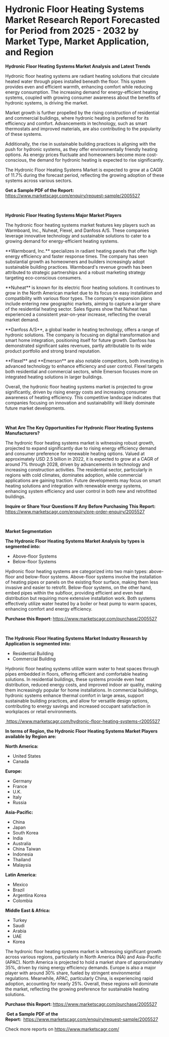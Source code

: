 <p><h1>Hydronic Floor Heating Systems Market Research Report Forecasted for Period from 2025 -  2032 by Market Type, Market Application, and Region</h1></p><p><strong>Hydronic Floor Heating Systems Market Analysis and Latest Trends</strong></p>
<p><p>Hydronic floor heating systems are radiant heating solutions that circulate heated water through pipes installed beneath the floor. This system provides even and efficient warmth, enhancing comfort while reducing energy consumption. The increasing demand for energy-efficient heating systems, coupled with growing consumer awareness about the benefits of hydronic systems, is driving the market.</p><p>Market growth is further propelled by the rising construction of residential and commercial buildings, where hydronic heating is preferred for its efficiency and comfort. Advancements in technology, such as smart thermostats and improved materials, are also contributing to the popularity of these systems. </p><p>Additionally, the rise in sustainable building practices is aligning with the push for hydronic systems, as they offer environmentally friendly heating options. As energy prices fluctuate and homeowners become more cost-conscious, the demand for hydronic heating is expected to rise significantly. </p><p>The Hydronic Floor Heating Systems Market is expected to grow at a CAGR of 11.7% during the forecast period, reflecting the growing adoption of these systems across various sectors.</p></p>
<p><strong>Get a Sample PDF of the Report:&nbsp;</strong> <a href="https://www.marketscagr.com/enquiry/request-sample/2005527?utm_campaign=3019&utm_medium=2&utm_source=Github&utm_content=ia&utm_term=11042025&utm_id=hydronic-floor-heating-systems">https://www.marketscagr.com/enquiry/request-sample/2005527</a></p>
<p>&nbsp;</p>
<p><strong>Hydronic Floor Heating Systems Major Market Players</strong></p>
<p><p>The hydronic floor heating systems market features key players such as Warmboard, Inc., Nuheat, Flexel, and Danfoss A/S. These companies leverage innovative technology and sustainable solutions to cater to a growing demand for energy-efficient heating systems.</p><p>**Warmboard, Inc.** specializes in radiant heating panels that offer high energy efficiency and faster response times. The company has seen substantial growth as homeowners and builders increasingly adopt sustainable building practices. Warmboard's revenue growth has been attributed to strategic partnerships and a robust marketing strategy targeting eco-conscious consumers.</p><p>**Nuheat** is known for its electric floor heating solutions. It continues to grow in the North American market due to its focus on easy installation and compatibility with various floor types. The company's expansion plans include entering new geographic markets, aiming to capture a larger share of the residential heating sector. Sales figures show that Nuheat has experienced a consistent year-on-year increase, reflecting the overall market demand.</p><p>**Danfoss A/S**, a global leader in heating technology, offers a range of hydronic solutions. The company is focusing on digital transformation and smart home integration, positioning itself for future growth. Danfoss has demonstrated significant sales revenues, partly attributable to its wide product portfolio and strong brand reputation. </p><p>**Flexel** and **Emerson** are also notable competitors, both investing in advanced technology to enhance efficiency and user control. Flexel targets both residential and commercial sectors, while Emerson focuses more on integrated heating solutions in larger buildings.</p><p>Overall, the hydronic floor heating systems market is projected to grow significantly, driven by rising energy costs and increasing consumer awareness of heating efficiency. This competitive landscape indicates that companies focusing on innovation and sustainability will likely dominate future market developments.</p></p>
<p>&nbsp;</p>
<p><strong>What Are The Key Opportunities For Hydronic Floor Heating Systems Manufacturers?</strong></p>
<p><p>The hydronic floor heating systems market is witnessing robust growth, projected to expand significantly due to rising energy efficiency demand and consumer preference for renewable heating options. Valued at approximately USD 2.5 billion in 2022, it is expected to grow at a CAGR of around 7% through 2028, driven by advancements in technology and increasing construction activities. The residential sector, particularly in regions with cold climates, dominates adoption, while commercial applications are gaining traction. Future developments may focus on smart heating solutions and integration with renewable energy systems, enhancing system efficiency and user control in both new and retrofitted buildings.</p></p>
<p><strong>Inquire or Share Your Questions If Any Before Purchasing This Report:</strong> <a href="https://www.marketscagr.com/enquiry/pre-order-enquiry/2005527?utm_campaign=3019&utm_medium=2&utm_source=Github&utm_content=ia&utm_term=11042025&utm_id=hydronic-floor-heating-systems">https://www.marketscagr.com/enquiry/pre-order-enquiry/2005527</a></p>
<p>&nbsp;</p>
<p><strong>Market Segmentation</strong></p>
<p><strong>The Hydronic Floor Heating Systems Market Analysis by types is segmented into:</strong></p>
<p><ul><li>Above-floor Systems</li><li>Below-floor Systems</li></ul></p>
<p><p>Hydronic floor heating systems are categorized into two main types: above-floor and below-floor systems. Above-floor systems involve the installation of heating pipes or panels on the existing floor surface, making them less invasive and easier to retrofit. Below-floor systems, on the other hand, embed pipes within the subfloor, providing efficient and even heat distribution but requiring more extensive installation work. Both systems effectively utilize water heated by a boiler or heat pump to warm spaces, enhancing comfort and energy efficiency.</p></p>
<p><strong>Purchase this Report:&nbsp;</strong><a href="https://www.marketscagr.com/purchase/2005527?utm_campaign=3019&utm_medium=2&utm_source=Github&utm_content=ia&utm_term=11042025&utm_id=hydronic-floor-heating-systems">https://www.marketscagr.com/purchase/2005527</a></p>
<p>&nbsp;</p>
<p><strong>The Hydronic Floor Heating Systems Market Industry Research by Application is segmented into:</strong></p>
<p><ul><li>Residential Building</li><li>Commercial Building</li></ul></p>
<p><p>Hydronic floor heating systems utilize warm water to heat spaces through pipes embedded in floors, offering efficient and comfortable heating solutions. In residential buildings, these systems provide even heat distribution, reduced energy costs, and improved indoor air quality, making them increasingly popular for home installations. In commercial buildings, hydronic systems enhance thermal comfort in large areas, support sustainable building practices, and allow for versatile design options, contributing to energy savings and increased occupant satisfaction in workplaces or retail environments.</p></p>
<p><a href="https://www.marketscagr.com/hydronic-floor-heating-systems-r2005527?utm_campaign=3019&utm_medium=2&utm_source=Github&utm_content=ia&utm_term=11042025&utm_id=hydronic-floor-heating-systems">&nbsp;https://www.marketscagr.com/hydronic-floor-heating-systems-r2005527</a></p>
<p><strong>In terms of Region, the Hydronic Floor Heating Systems Market Players available by Region are:</strong></p>
<p>
    <p> <strong> North America: </strong>
        <ul>
            <li>United States</li>
            <li>Canada</li>
        </ul>
        </p> 
    <p> <strong> Europe: </strong>
        <ul>
            <li>Germany</li>
            <li>France</li>
            <li>U.K.</li>
            <li>Italy</li>
            <li>Russia</li>
        </ul>
        </p> 
    <p> <strong> Asia-Pacific: </strong>
        <ul>
            <li>China</li>
            <li>Japan</li>
            <li>South Korea</li>
            <li>India</li>
            <li>Australia</li>
            <li>China Taiwan</li>
            <li>Indonesia</li>
            <li>Thailand</li>
            <li>Malaysia</li>
        </ul>
        </p> 
    <p> <strong> Latin America: </strong>
        <ul>
            <li>Mexico</li>
            <li>Brazil</li>
            <li>Argentina Korea</li>
            <li>Colombia</li>
        </ul>
        </p> 
    <p> <strong> Middle East & Africa: </strong>
        <ul>
            <li>Turkey</li>
            <li>Saudi</li>
            <li>Arabia</li>
            <li>UAE</li>
            <li>Korea</li>
        </ul>
    </p>
    </p>
<p><p>The hydronic floor heating systems market is witnessing significant growth across various regions, particularly in North America (NA) and Asia-Pacific (APAC). North America is projected to hold a market share of approximately 35%, driven by rising energy efficiency demands. Europe is also a major player with around 30% share, fueled by stringent environmental regulations. Meanwhile, APAC, particularly China, is experiencing rapid adoption, accounting for nearly 25%. Overall, these regions will dominate the market, reflecting the growing preference for sustainable heating solutions.</p></p>
<p><strong>Purchase this Report: </strong><a href="https://www.marketscagr.com/purchase/2005527?utm_campaign=3019&utm_medium=2&utm_source=Github&utm_content=ia&utm_term=11042025&utm_id=hydronic-floor-heating-systems">https://www.marketscagr.com/purchase/2005527</a></p>
<p>&nbsp;<strong>Get a Sample PDF of the Report:&nbsp;&nbsp;</strong><a href="https://www.marketscagr.com/enquiry/request-sample/2005527?utm_campaign=3019&utm_medium=2&utm_source=Github&utm_content=ia&utm_term=11042025&utm_id=hydronic-floor-heating-systems">https://www.marketscagr.com/enquiry/request-sample/2005527</a></p>
<p><strong></strong></p>
<p>Check more reports on <a href="https://www.marketscagr.com/?utm_campaign=3019&utm_medium=2&utm_source=Github&utm_content=ia&utm_term=11042025&utm_id=hydronic-floor-heating-systems">https://www.marketscagr.com/</a></p>